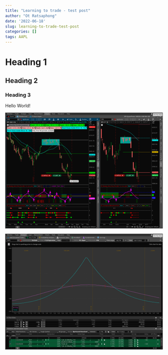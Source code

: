 ```yaml
---
title: "Learning to trade - test post"
author: "Ot Ratsaphong"
date: '2022-06-18'
slug: learning-to-trade-test-post
categories: []
tags: AAPL
---
```


# Heading 1

## Heading 2

### Heading 3

Hello World! 

![AAPL Chart](images/Screen-Shot-2022-06-18-at-5.57.29-am.png)

![AAPL 15-Day Calendar](images/Screen-Shot-2022-06-18-at-6.16.19-am.png)